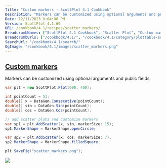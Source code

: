 ```yaml
---
Title: "Custom markers - ScottPlot 4.1 Cookbook"
Description: "Markers can be customized using optional arguments and public fields."
Date: 12/11/2023 8:04:06 PM
Version: ScottPlot 4.1.69
URL: /cookbook/4.1/recipes/scatter_markers/
BreadcrumbNames: ["ScottPlot 4.1 Cookbook", "Scatter Plot", "Custom markers"]
BreadcrumbUrls: ["/cookbook/4.1/", "/cookbook/4.1/category/plottable-scatter-plot", "/cookbook/4.1/recipes/scatter_markers/"]
SearchUrl: "/cookbook/4.1/search/"
OgImage: "/cookbook/4.1/images/scatter_markers.png"
---
```


<h2><a href='/cookbook/4.1/recipes/scatter_markers/'>Custom markers</a></h2>

Markers can be customized using optional arguments and public fields.

```cs
var plt = new ScottPlot.Plot(600, 400);

int pointCount = 51;
double[] x = DataGen.Consecutive(pointCount);
double[] sin = DataGen.Sin(pointCount);
double[] cos = DataGen.Cos(pointCount);

// add scatter plots and customize markers
var sp1 = plt.AddScatter(x, sin, markerSize: 15);
sp1.MarkerShape = MarkerShape.openCircle;

var sp2 = plt.AddScatter(x, cos, markerSize: 7);
sp2.MarkerShape = MarkerShape.filledSquare;

plt.SaveFig("scatter_markers.png");
```

<img src='../../images/scatter_markers.png' class='d-block mx-auto my-5' />


